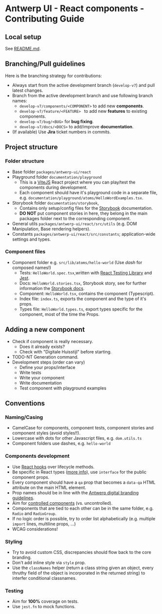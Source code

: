 # Antwerp UI - React components - Contributing Guide

## Local setup

See [README.md](README.md).

## Branching/Pull guidelines

Here is the branching strategy for contributions:

- Always start from the active development branch (`develop-v7`) and pull latest changes.
- Branch from the active development branch and use following branch names:
  - `develop-v7/components/<COMPONENT>` to add new **components**.
  - `develop-v7/feature/<FEATURE> ` to add new **features** to existing components.
  - `develop-v7/bug/<BUG>` for **bug fixing**.
  - `develop-v7/docs/<DOCS>` to add/improve **documentation**.
- (If available) Use **Jira** ticket numbers in commits.

## Project structure

### Folder structure

- Base folder `packages/antwerp-ui/react`
- Playground folder `documentation/playground`
  - This is a [ViteJS](https://vitejs.dev/) React project where you can play/test the components during development.
  - Each component should have it's playground code in a separate file, e.g. `documentation/playground/atoms/HelloWordExamples.tsx`.
- Storybook folder `documentation/storybook`,
  - Contains only setup/config files for the [Storybook](https://storybook.js.org/) documentation.
  - **DO NOT** put component stories in here, they belong in the main packages folder next to the corresponding component.
- General utils `packages/antwerp-ui/react/src/utils` (e.g. DOM Manipulation, Base rendering helpers).
- Constants `packages/antwerp-ui/react/src/constants`; application-wide settings and types.

### Component files

- Component folder e.g. `src/lib/atoms/hello-world` (Use _dash_ for composed names!)
  - Tests: `HelloWorld.spec.tsx`,written with [React Testing Library](https://testing-library.com/docs/dom-testing-library/intro/) and [Jest](https://jestjs.io/).
  - Docs: `HelloWorld.stories.tsx`, Storybook story, see for further information the [Storybook docs](https://storybook.js.org/docs/react/get-started/introduction).
  - Component: `HelloWorld.tsx`, contains the component (Typescript).
  - Index file: `index.ts`, exports the component and the type of it's props.
  - Types file: `HelloWorld.types.ts`, export types specific for the component, most of the time the Props.

## Adding a new component

- Check if component is really necessary.
  - Does it already exists?
  - Check with "Digitale Huisstijl" before starting.
- TODO-NT Generation command.
- Development steps (order can vary)
  - Define your props/interface
  - Write tests
  - Write your component
  - Write documentation
  - Test component with playground examples

## Conventions

### Naming/Casing

- CamelCase for components, component tests, component stories and component styles (avoid styles!!).
- Lowercase with dots for other Javascript files, e.g. `dom.utils.ts`
- Component folders use dashes, e.g. `hello-world`

### Components development

- Use [React hooks](https://reactjs.org/docs/hooks-intro.html) over lifecycle methods.
- Be specific in React types ([more info](https://dev.to/fromaline/jsxelement-vs-reactelement-vs-reactnode-2mh2)), use `interface` for the public component props.
- Every component should have a `qa` prop that becomes a `data-qa` HTML attribute on the main HTML element.
- Prop names should be in line with the [Antwerp digital branding guidelines](https://digitale-huisstijl.antwerpen.be/getting-started).
- Aim for [controlled components](https://reactjs.org/docs/forms.html#controlled-components) (vs. uncontrolled).
- Components that are tied to each other can be in the same folder, e.g. `Radio` and `RadioGroup`.
- If no logic order is possible, try to order list alphabetically (e.g. multiple `import` lines, multiline props, ...)
- WCAG considerations!

### Styling

- Try to avoid custom CSS, discrepancies should flow back to the core branding.
- Don't add inline style via `style` prop.
- Use the `classNames` helper (return a class string given an object, every thruthy field of the object is incorporated in the returned string) to interfer conditional classnames.

### Testing

- Aim for **100%** coverage on tests.
- Use `jest.fn` to mock functions.
